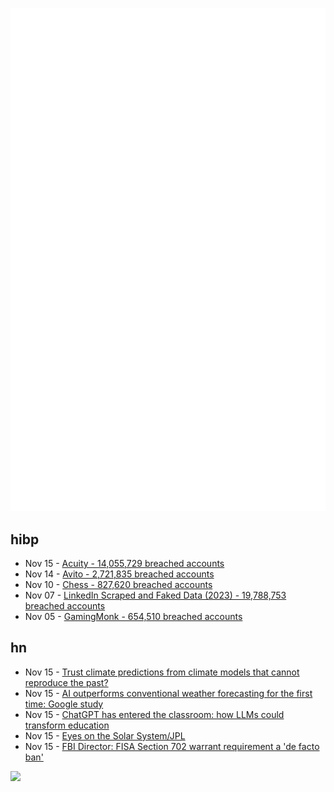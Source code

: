![Metrics](https://raw.githubusercontent.com/phixion/phixion/master/metrics.svg)

## hibp

<!--
for https://github.com/phixion/phixion/blob/main/.github/workflows/feeds.yml
-->
<!--START_SECTION:haveibeenpwnd-->
- Nov 15 - [Acuity - 14,055,729 breached accounts](https://haveibeenpwned.com/PwnedWebsites#Acuity)
- Nov 14 - [Avito - 2,721,835 breached accounts](https://haveibeenpwned.com/PwnedWebsites#Avito)
- Nov 10 - [Chess - 827,620 breached accounts](https://haveibeenpwned.com/PwnedWebsites#Chess)
- Nov 07 - [LinkedIn Scraped and Faked Data (2023) - 19,788,753 breached accounts](https://haveibeenpwned.com/PwnedWebsites#LinkedInScrape2023)
- Nov 05 - [GamingMonk - 654,510 breached accounts](https://haveibeenpwned.com/PwnedWebsites#GamingMonk)
<!--END_SECTION:haveibeenpwnd-->

## hn

<!--
for https://github.com/phixion/phixion/blob/main/.github/workflows/feeds.yml
-->
<!--START_SECTION:hn-->
- Nov 15 - [Trust climate predictions from climate models that cannot reproduce the past?](https://royalsocietypublishing.org/doi/pdf/10.1098/rsta.2022.0193)
- Nov 15 - [AI outperforms conventional weather forecasting for the first time: Google study](https://arstechnica.com/science/2023/11/ai-outperforms-conventional-weather-forecasting-for-the-first-time-google-study/)
- Nov 15 - [ChatGPT has entered the classroom: how LLMs could transform education](https://www.nature.com/articles/d41586-023-03507-3)
- Nov 15 - [Eyes on the Solar System/JPL](https://eyes.nasa.gov/apps/solar-system/)
- Nov 15 - [FBI Director: FISA Section 702 warrant requirement a 'de facto ban'](https://www.theregister.com/2023/11/15/fbi_director_fisa_section_702/)
<!--END_SECTION:hn-->

<!--
for https://yhype.me
-->
![](https://hit.yhype.me/github/profile?user_id=13013670)
